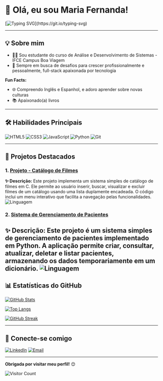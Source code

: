 # 👋 Olá, eu sou Maria Fernanda!

[![Typing SVG](https://readme-typing-svg.herokuapp.com?font=Fira+Code&duration=3000&color=FF6347&background=FFFFFF00&center=true&vCenter=true&lines=Desenvolvedor(a)+Full-Stack;Entusiasta+de+Tecnologia;Sempre+aprendendo+novas+skills!)](https://git.io/typing-svg)

---

## 💡 **Sobre mim**
- 👨‍💻 Sou estudante do curso de Análise e Desenvolvimento de Sistemas - IFCE Campus Boa Viagem
- 🚀 Sempre em busca de desafios para crescer profissionalmente e pessoalmente, full-stack apaixonada por tecnologia

**Fun Facts:**
- 🌐 Compreendo Inglês e Espanhol, e adoro aprender sobre novas culturas
- 📚 Apaixonado(a) livros

--- 

## 🛠️ **Habilidades Principais**

![HTML5](https://img.shields.io/badge/HTML5-E34F26?style=flat&logo=html5&logoColor=white)
![CSS3](https://img.shields.io/badge/CSS3-1572B6?style=flat&logo=css3&logoColor=white)
![JavaScript](https://img.shields.io/badge/JavaScript-323330?style=flat&logo=javascript&logoColor=F7DF1E)
![Python](https://img.shields.io/badge/Python-3776AB?style=flat&logo=python&logoColor=white)
![Git](https://img.shields.io/badge/Git-F05032?style=flat&logo=git&logoColor=white)

---

## 🌟 **Projetos Destacados**

### 1. [Projeto - Catálogo de Filmes](hhttps://github.com/mfernandasf/catalogodefilmes)

**✨ Descrição:** Este projeto implementa um sistema simples de catálogo de filmes em C. Ele permite ao usuário inserir, buscar, visualizar e excluir filmes de um catálogo usando uma lista duplamente encadeada. O código inclui um menu interativo que facilita a navegação pelas funcionalidades.
![Linguagem](https://img.shields.io/badge/C-informational?style=flat&logo=C&color=61DAFB)

### 2. [Sistema de Gerenciamento de Pacientes](https://github.com/mfernandasf/CRUD-python)
**✨ Descrição:** Este projeto é um sistema simples de gerenciamento de pacientes implementado em Python. A aplicação permite criar, consultar, atualizar, deletar e listar pacientes, armazenando os dados temporariamente em um dicionário.
![Linguagem](https://img.shields.io/badge/Python-informational?style=flat&logo=Python&color=61DAFB)
---

## 📊 **Estatísticas do GitHub**

[![GitHub Stats](https://github-readme-stats.vercel.app/api?username=mfernandasf&show_icons=true&theme=radical)](https://github.com/mfernandasf)

[![Top Langs](https://github-readme-stats.vercel.app/api/top-langs/?username=mfernandasf&layout=compact&theme=radical)](https://github.com/mfernandasf)

[![GitHub Streak](https://streak-stats.demolab.com?user=mfernandasf&theme=radical)](https://git.io/streak-stats)

---

## 👥 **Conecte-se comigo**
[![LinkedIn](https://img.shields.io/badge/LinkedIn-0077B5?style=flat&logo=linkedin&logoColor=white)](https://www.linkedin.com/in/maria-fernanda-silva-facundo/)
[![Email](https://img.shields.io/badge/Email-D14836?style=flat&logo=gmail&logoColor=white)](mailto:mfgamep@gmail.com)

---

**Obrigada por visitar meu perfil!** 😊

![Visitor Count](https://komarev.com/ghpvc/?username=mfernandasf&label=Visitantes&color=blue)

